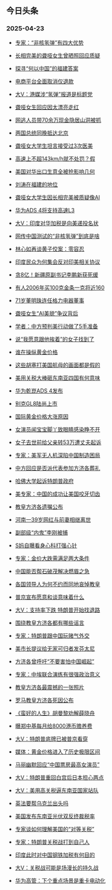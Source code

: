 ## 今日头条 
### 2025-04-23

+ [专家：“非核氢弹”有四大优势](https://www.toutiao.com/trending/7496088050334699020/?category_name=topic_innerflow&event_type=hot_board&log_pb=%257B%2522category_name%2522%253A%2522topic_innerflow%2522%252C%2522cluster_type%2522%253A%252213%2522%252C%2522enter_from%2522%253A%2522click_category%2522%252C%2522entrance_hotspot%2522%253A%2522outside%2522%252C%2522event_type%2522%253A%2522hot_board%2522%252C%2522hot_board_cluster_id%2522%253A%25227496088050334699020%2522%252C%2522hot_board_impr_id%2522%253A%252220250423001318A259F3612A1BAACC79A0%2522%252C%2522jump_page%2522%253A%2522hot_board_page%2522%252C%2522location%2522%253A%2522news_hot_card%2522%252C%2522page_location%2522%253A%2522hot_board_page%2522%252C%2522rank%2522%253A%25221%2522%252C%2522source%2522%253A%2522trending_tab%2522%252C%2522style_id%2522%253A%252240132%2522%252C%2522title%2522%253A%2522%25E4%25B8%2593%25E5%25AE%25B6%25EF%25BC%259A%25E2%2580%259C%25E9%259D%259E%25E6%25A0%25B8%25E6%25B0%25A2%25E5%25BC%25B9%25E2%2580%259D%25E6%259C%2589%25E5%259B%259B%25E5%25A4%25A7%25E4%25BC%2598%25E5%258A%25BF%2522%257D&rank=1&style_id=40132&topic_id=7496088050334699020)

+ [长相完美的聋哑女生曾晒照回应质疑](https://www.toutiao.com/trending/7496004707284516903/?category_name=topic_innerflow&event_type=hot_board&log_pb=%257B%2522category_name%2522%253A%2522topic_innerflow%2522%252C%2522cluster_type%2522%253A%25222%2522%252C%2522enter_from%2522%253A%2522click_category%2522%252C%2522entrance_hotspot%2522%253A%2522outside%2522%252C%2522event_type%2522%253A%2522hot_board%2522%252C%2522hot_board_cluster_id%2522%253A%25227496004707284516903%2522%252C%2522hot_board_impr_id%2522%253A%252220250423001318A259F3612A1BAACC79A0%2522%252C%2522jump_page%2522%253A%2522hot_board_page%2522%252C%2522location%2522%253A%2522news_hot_card%2522%252C%2522page_location%2522%253A%2522hot_board_page%2522%252C%2522rank%2522%253A%25222%2522%252C%2522source%2522%253A%2522trending_tab%2522%252C%2522style_id%2522%253A%252240132%2522%252C%2522title%2522%253A%2522%25E9%2595%25BF%25E7%259B%25B8%25E5%25AE%258C%25E7%25BE%258E%25E7%259A%2584%25E8%2581%258B%25E5%2593%2591%25E5%25A5%25B3%25E7%2594%259F%25E6%259B%25BE%25E6%2599%2592%25E7%2585%25A7%25E5%259B%259E%25E5%25BA%2594%25E8%25B4%25A8%25E7%2596%2591%2522%257D&rank=2&style_id=40132&topic_id=7496004707284516903)

+ [探寻“何以中国”的福建答案](https://www.toutiao.com/article/7496046181224464937)

+ [电商平台全面取消仅退款](https://www.toutiao.com/trending/7496080937382346791/?category_name=topic_innerflow&event_type=hot_board&log_pb=%257B%2522category_name%2522%253A%2522topic_innerflow%2522%252C%2522cluster_type%2522%253A%25222%2522%252C%2522enter_from%2522%253A%2522click_category%2522%252C%2522entrance_hotspot%2522%253A%2522outside%2522%252C%2522event_type%2522%253A%2522hot_board%2522%252C%2522hot_board_cluster_id%2522%253A%25227496080937382346791%2522%252C%2522hot_board_impr_id%2522%253A%252220250423001318A259F3612A1BAACC79A0%2522%252C%2522jump_page%2522%253A%2522hot_board_page%2522%252C%2522location%2522%253A%2522news_hot_card%2522%252C%2522page_location%2522%253A%2522hot_board_page%2522%252C%2522rank%2522%253A%25224%2522%252C%2522source%2522%253A%2522trending_tab%2522%252C%2522style_id%2522%253A%252240132%2522%252C%2522title%2522%253A%2522%25E7%2594%25B5%25E5%2595%2586%25E5%25B9%25B3%25E5%258F%25B0%25E5%2585%25A8%25E9%259D%25A2%25E5%258F%2596%25E6%25B6%2588%25E4%25BB%2585%25E9%2580%2580%25E6%25AC%25BE%2522%257D&rank=4&style_id=40132&topic_id=7496080937382346791)

+ [大V：港媒涉“氢弹”报道是标题党](https://www.toutiao.com/trending/7496012925811822106/?category_name=topic_innerflow&event_type=hot_board&log_pb=%257B%2522category_name%2522%253A%2522topic_innerflow%2522%252C%2522cluster_type%2522%253A%252213%2522%252C%2522enter_from%2522%253A%2522click_category%2522%252C%2522entrance_hotspot%2522%253A%2522outside%2522%252C%2522event_type%2522%253A%2522hot_board%2522%252C%2522hot_board_cluster_id%2522%253A%25227496012925811822106%2522%252C%2522hot_board_impr_id%2522%253A%252220250423001318A259F3612A1BAACC79A0%2522%252C%2522jump_page%2522%253A%2522hot_board_page%2522%252C%2522location%2522%253A%2522news_hot_card%2522%252C%2522page_location%2522%253A%2522hot_board_page%2522%252C%2522rank%2522%253A%25225%2522%252C%2522source%2522%253A%2522trending_tab%2522%252C%2522style_id%2522%253A%252240132%2522%252C%2522title%2522%253A%2522%25E5%25A4%25A7V%25EF%25BC%259A%25E6%25B8%25AF%25E5%25AA%2592%25E6%25B6%2589%25E2%2580%259C%25E6%25B0%25A2%25E5%25BC%25B9%25E2%2580%259D%25E6%258A%25A5%25E9%2581%2593%25E6%2598%25AF%25E6%25A0%2587%25E9%25A2%2598%25E5%2585%259A%2522%257D&rank=5&style_id=40132&topic_id=7496012925811822106)

+ [聋哑女生回应因太漂亮走红](https://www.toutiao.com/trending/7496126299958971954/?category_name=topic_innerflow&event_type=hot_board&log_pb=%257B%2522category_name%2522%253A%2522topic_innerflow%2522%252C%2522cluster_type%2522%253A%25221%2522%252C%2522enter_from%2522%253A%2522click_category%2522%252C%2522entrance_hotspot%2522%253A%2522outside%2522%252C%2522event_type%2522%253A%2522hot_board%2522%252C%2522hot_board_cluster_id%2522%253A%25227496126299958971954%2522%252C%2522hot_board_impr_id%2522%253A%252220250423001318A259F3612A1BAACC79A0%2522%252C%2522jump_page%2522%253A%2522hot_board_page%2522%252C%2522location%2522%253A%2522news_hot_card%2522%252C%2522page_location%2522%253A%2522hot_board_page%2522%252C%2522rank%2522%253A%25226%2522%252C%2522source%2522%253A%2522trending_tab%2522%252C%2522style_id%2522%253A%252240132%2522%252C%2522title%2522%253A%2522%25E8%2581%258B%25E5%2593%2591%25E5%25A5%25B3%25E7%2594%259F%25E5%259B%259E%25E5%25BA%2594%25E5%259B%25A0%25E5%25A4%25AA%25E6%25BC%2582%25E4%25BA%25AE%25E8%25B5%25B0%25E7%25BA%25A2%2522%257D&rank=6&style_id=40132&topic_id=7496126299958971954)

+ [网逃人员带70余万现金隐居山洞被抓](https://www.toutiao.com/trending/7495978706478579751/?category_name=topic_innerflow&event_type=hot_board&log_pb=%257B%2522category_name%2522%253A%2522topic_innerflow%2522%252C%2522cluster_type%2522%253A%25222%2522%252C%2522enter_from%2522%253A%2522click_category%2522%252C%2522entrance_hotspot%2522%253A%2522outside%2522%252C%2522event_type%2522%253A%2522hot_board%2522%252C%2522hot_board_cluster_id%2522%253A%25227495978706478579751%2522%252C%2522hot_board_impr_id%2522%253A%252220250423001318A259F3612A1BAACC79A0%2522%252C%2522jump_page%2522%253A%2522hot_board_page%2522%252C%2522location%2522%253A%2522news_hot_card%2522%252C%2522page_location%2522%253A%2522hot_board_page%2522%252C%2522rank%2522%253A%25227%2522%252C%2522source%2522%253A%2522trending_tab%2522%252C%2522style_id%2522%253A%252240132%2522%252C%2522title%2522%253A%2522%25E7%25BD%2591%25E9%2580%2583%25E4%25BA%25BA%25E5%2591%2598%25E5%25B8%25A670%25E4%25BD%2599%25E4%25B8%2587%25E7%258E%25B0%25E9%2587%2591%25E9%259A%2590%25E5%25B1%2585%25E5%25B1%25B1%25E6%25B4%259E%25E8%25A2%25AB%25E6%258A%2593%2522%257D&rank=7&style_id=40132&topic_id=7495978706478579751)

+ [两国总统同晚抵达北京](https://www.toutiao.com/trending/7496120192716816403/?category_name=topic_innerflow&event_type=hot_board&log_pb=%257B%2522category_name%2522%253A%2522topic_innerflow%2522%252C%2522cluster_type%2522%253A%25226%2522%252C%2522enter_from%2522%253A%2522click_category%2522%252C%2522entrance_hotspot%2522%253A%2522outside%2522%252C%2522event_type%2522%253A%2522hot_board%2522%252C%2522hot_board_cluster_id%2522%253A%25227496120192716816403%2522%252C%2522hot_board_impr_id%2522%253A%252220250423001318A259F3612A1BAACC79A0%2522%252C%2522jump_page%2522%253A%2522hot_board_page%2522%252C%2522location%2522%253A%2522news_hot_card%2522%252C%2522page_location%2522%253A%2522hot_board_page%2522%252C%2522rank%2522%253A%25228%2522%252C%2522source%2522%253A%2522trending_tab%2522%252C%2522style_id%2522%253A%252240132%2522%252C%2522title%2522%253A%2522%25E4%25B8%25A4%25E5%259B%25BD%25E6%2580%25BB%25E7%25BB%259F%25E5%2590%258C%25E6%2599%259A%25E6%258A%25B5%25E8%25BE%25BE%25E5%258C%2597%25E4%25BA%25AC%2522%257D&rank=8&style_id=40132&topic_id=7496120192716816403)

+ [聋哑女大学生坦言接受过3次医美](https://www.toutiao.com/trending/7495959819677925439/?category_name=topic_innerflow&event_type=hot_board&log_pb=%257B%2522category_name%2522%253A%2522topic_innerflow%2522%252C%2522cluster_type%2522%253A%25222%2522%252C%2522enter_from%2522%253A%2522click_category%2522%252C%2522entrance_hotspot%2522%253A%2522outside%2522%252C%2522event_type%2522%253A%2522hot_board%2522%252C%2522hot_board_cluster_id%2522%253A%25227495959819677925439%2522%252C%2522hot_board_impr_id%2522%253A%252220250423001318A259F3612A1BAACC79A0%2522%252C%2522jump_page%2522%253A%2522hot_board_page%2522%252C%2522location%2522%253A%2522news_hot_card%2522%252C%2522page_location%2522%253A%2522hot_board_page%2522%252C%2522rank%2522%253A%25229%2522%252C%2522source%2522%253A%2522trending_tab%2522%252C%2522style_id%2522%253A%252240132%2522%252C%2522title%2522%253A%2522%25E8%2581%258B%25E5%2593%2591%25E5%25A5%25B3%25E5%25A4%25A7%25E5%25AD%25A6%25E7%2594%259F%25E5%259D%25A6%25E8%25A8%2580%25E6%258E%25A5%25E5%258F%2597%25E8%25BF%25873%25E6%25AC%25A1%25E5%258C%25BB%25E7%25BE%258E%2522%257D&rank=9&style_id=40132&topic_id=7495959819677925439)

+ [高速上不超143km/h就不处罚？假](https://www.toutiao.com/article/7496112700825567771)

+ [美国对华出口生意全被抢影响几何](https://www.toutiao.com/trending/7496065566721969705/?category_name=topic_innerflow&event_type=hot_board&log_pb=%257B%2522category_name%2522%253A%2522topic_innerflow%2522%252C%2522cluster_type%2522%253A%252213%2522%252C%2522enter_from%2522%253A%2522click_category%2522%252C%2522entrance_hotspot%2522%253A%2522outside%2522%252C%2522event_type%2522%253A%2522hot_board%2522%252C%2522hot_board_cluster_id%2522%253A%25227496065566721969705%2522%252C%2522hot_board_impr_id%2522%253A%252220250423001318A259F3612A1BAACC79A0%2522%252C%2522jump_page%2522%253A%2522hot_board_page%2522%252C%2522location%2522%253A%2522news_hot_card%2522%252C%2522page_location%2522%253A%2522hot_board_page%2522%252C%2522rank%2522%253A%252211%2522%252C%2522source%2522%253A%2522trending_tab%2522%252C%2522style_id%2522%253A%252240132%2522%252C%2522title%2522%253A%2522%25E7%25BE%258E%25E5%259B%25BD%25E5%25AF%25B9%25E5%258D%258E%25E5%2587%25BA%25E5%258F%25A3%25E7%2594%259F%25E6%2584%258F%25E5%2585%25A8%25E8%25A2%25AB%25E6%258A%25A2%25E5%25BD%25B1%25E5%2593%258D%25E5%2587%25A0%25E4%25BD%2595%2522%257D&rank=11&style_id=40132&topic_id=7496065566721969705)

+ [刘涛在福建的地位](https://www.toutiao.com/trending/7496068884521406003/?category_name=topic_innerflow&event_type=hot_board&log_pb=%257B%2522category_name%2522%253A%2522topic_innerflow%2522%252C%2522cluster_type%2522%253A%25221%2522%252C%2522enter_from%2522%253A%2522click_category%2522%252C%2522entrance_hotspot%2522%253A%2522outside%2522%252C%2522event_type%2522%253A%2522hot_board%2522%252C%2522hot_board_cluster_id%2522%253A%25227496068884521406003%2522%252C%2522hot_board_impr_id%2522%253A%252220250423001318A259F3612A1BAACC79A0%2522%252C%2522jump_page%2522%253A%2522hot_board_page%2522%252C%2522location%2522%253A%2522news_hot_card%2522%252C%2522page_location%2522%253A%2522hot_board_page%2522%252C%2522rank%2522%253A%252212%2522%252C%2522source%2522%253A%2522trending_tab%2522%252C%2522style_id%2522%253A%252240132%2522%252C%2522title%2522%253A%2522%25E5%2588%2598%25E6%25B6%259B%25E5%259C%25A8%25E7%25A6%258F%25E5%25BB%25BA%25E7%259A%2584%25E5%259C%25B0%25E4%25BD%258D%2522%257D&rank=12&style_id=40132&topic_id=7496068884521406003)

+ [聋哑女大学生因长相完美被质疑像AI](https://www.toutiao.com/trending/7495355144108949513/?category_name=topic_innerflow&event_type=hot_board&log_pb=%257B%2522category_name%2522%253A%2522topic_innerflow%2522%252C%2522cluster_type%2522%253A%25226%2522%252C%2522enter_from%2522%253A%2522click_category%2522%252C%2522entrance_hotspot%2522%253A%2522outside%2522%252C%2522event_type%2522%253A%2522hot_board%2522%252C%2522hot_board_cluster_id%2522%253A%25227495355144108949513%2522%252C%2522hot_board_impr_id%2522%253A%252220250423001318A259F3612A1BAACC79A0%2522%252C%2522jump_page%2522%253A%2522hot_board_page%2522%252C%2522location%2522%253A%2522news_hot_card%2522%252C%2522page_location%2522%253A%2522hot_board_page%2522%252C%2522rank%2522%253A%252213%2522%252C%2522source%2522%253A%2522trending_tab%2522%252C%2522style_id%2522%253A%252240132%2522%252C%2522title%2522%253A%2522%25E8%2581%258B%25E5%2593%2591%25E5%25A5%25B3%25E5%25A4%25A7%25E5%25AD%25A6%25E7%2594%259F%25E5%259B%25A0%25E9%2595%25BF%25E7%259B%25B8%25E5%25AE%258C%25E7%25BE%258E%25E8%25A2%25AB%25E8%25B4%25A8%25E7%2596%2591%25E5%2583%258FAI%2522%257D&rank=13&style_id=40132&topic_id=7495355144108949513)

+ [华为ADS 4将支持高速L3](https://www.toutiao.com/trending/7494534330534972982/?category_name=topic_innerflow&event_type=hot_board&log_pb=%257B%2522category_name%2522%253A%2522topic_innerflow%2522%252C%2522cluster_type%2522%253A%25222%2522%252C%2522enter_from%2522%253A%2522click_category%2522%252C%2522entrance_hotspot%2522%253A%2522outside%2522%252C%2522event_type%2522%253A%2522hot_board%2522%252C%2522hot_board_cluster_id%2522%253A%25227494534330534972982%2522%252C%2522hot_board_impr_id%2522%253A%252220250423001318A259F3612A1BAACC79A0%2522%252C%2522jump_page%2522%253A%2522hot_board_page%2522%252C%2522location%2522%253A%2522news_hot_card%2522%252C%2522page_location%2522%253A%2522hot_board_page%2522%252C%2522rank%2522%253A%252214%2522%252C%2522source%2522%253A%2522trending_tab%2522%252C%2522style_id%2522%253A%252240132%2522%252C%2522title%2522%253A%2522%25E5%258D%258E%25E4%25B8%25BAADS%2B4%25E5%25B0%2586%25E6%2594%25AF%25E6%258C%2581%25E9%25AB%2598%25E9%2580%259FL3%2522%257D&rank=14&style_id=40132&topic_id=7494534330534972982)

+ [大V：印度对华加税是向美递投名状](https://www.toutiao.com/trending/7495994258235592231/?category_name=topic_innerflow&event_type=hot_board&log_pb=%257B%2522category_name%2522%253A%2522topic_innerflow%2522%252C%2522cluster_type%2522%253A%252213%2522%252C%2522enter_from%2522%253A%2522click_category%2522%252C%2522entrance_hotspot%2522%253A%2522outside%2522%252C%2522event_type%2522%253A%2522hot_board%2522%252C%2522hot_board_cluster_id%2522%253A%25227495994258235592231%2522%252C%2522hot_board_impr_id%2522%253A%252220250423001318A259F3612A1BAACC79A0%2522%252C%2522jump_page%2522%253A%2522hot_board_page%2522%252C%2522location%2522%253A%2522news_hot_card%2522%252C%2522page_location%2522%253A%2522hot_board_page%2522%252C%2522rank%2522%253A%252215%2522%252C%2522source%2522%253A%2522trending_tab%2522%252C%2522style_id%2522%253A%252240132%2522%252C%2522title%2522%253A%2522%25E5%25A4%25A7V%25EF%25BC%259A%25E5%258D%25B0%25E5%25BA%25A6%25E5%25AF%25B9%25E5%258D%258E%25E5%258A%25A0%25E7%25A8%258E%25E6%2598%25AF%25E5%2590%2591%25E7%25BE%258E%25E9%2580%2592%25E6%258A%2595%25E5%2590%258D%25E7%258A%25B6%2522%257D&rank=15&style_id=40132&topic_id=7495994258235592231)

+ [网传中国测试的“非核氢弹”到底是啥](https://www.toutiao.com/trending/7495976735452810803/?category_name=topic_innerflow&event_type=hot_board&log_pb=%257B%2522category_name%2522%253A%2522topic_innerflow%2522%252C%2522cluster_type%2522%253A%25221%2522%252C%2522enter_from%2522%253A%2522click_category%2522%252C%2522entrance_hotspot%2522%253A%2522outside%2522%252C%2522event_type%2522%253A%2522hot_board%2522%252C%2522hot_board_cluster_id%2522%253A%25227495976735452810803%2522%252C%2522hot_board_impr_id%2522%253A%252220250423001318A259F3612A1BAACC79A0%2522%252C%2522jump_page%2522%253A%2522hot_board_page%2522%252C%2522location%2522%253A%2522news_hot_card%2522%252C%2522page_location%2522%253A%2522hot_board_page%2522%252C%2522rank%2522%253A%252216%2522%252C%2522source%2522%253A%2522trending_tab%2522%252C%2522style_id%2522%253A%252240132%2522%252C%2522title%2522%253A%2522%25E7%25BD%2591%25E4%25BC%25A0%25E4%25B8%25AD%25E5%259B%25BD%25E6%25B5%258B%25E8%25AF%2595%25E7%259A%2584%25E2%2580%259C%25E9%259D%259E%25E6%25A0%25B8%25E6%25B0%25A2%25E5%25BC%25B9%25E2%2580%259D%25E5%2588%25B0%25E5%25BA%2595%25E6%2598%25AF%25E5%2595%25A5%2522%257D&rank=16&style_id=40132&topic_id=7495976735452810803)

+ [林心如再谈黄子佼案：零容忍](https://www.toutiao.com/trending/7495694357060829223/?category_name=topic_innerflow&event_type=hot_board&log_pb=%257B%2522category_name%2522%253A%2522topic_innerflow%2522%252C%2522cluster_type%2522%253A%25226%2522%252C%2522enter_from%2522%253A%2522click_category%2522%252C%2522entrance_hotspot%2522%253A%2522outside%2522%252C%2522event_type%2522%253A%2522hot_board%2522%252C%2522hot_board_cluster_id%2522%253A%25227495694357060829223%2522%252C%2522hot_board_impr_id%2522%253A%252220250423001318A259F3612A1BAACC79A0%2522%252C%2522jump_page%2522%253A%2522hot_board_page%2522%252C%2522location%2522%253A%2522news_hot_card%2522%252C%2522page_location%2522%253A%2522hot_board_page%2522%252C%2522rank%2522%253A%252217%2522%252C%2522source%2522%253A%2522trending_tab%2522%252C%2522style_id%2522%253A%252240132%2522%252C%2522title%2522%253A%2522%25E6%259E%2597%25E5%25BF%2583%25E5%25A6%2582%25E5%2586%258D%25E8%25B0%2588%25E9%25BB%2584%25E5%25AD%2590%25E4%25BD%25BC%25E6%25A1%2588%25EF%25BC%259A%25E9%259B%25B6%25E5%25AE%25B9%25E5%25BF%258D%2522%257D&rank=17&style_id=40132&topic_id=7495694357060829223)

+ [印度民众为何集会反对印美相关协议](https://www.toutiao.com/trending/7496060273036365321/?category_name=topic_innerflow&event_type=hot_board&log_pb=%257B%2522category_name%2522%253A%2522topic_innerflow%2522%252C%2522cluster_type%2522%253A%252213%2522%252C%2522enter_from%2522%253A%2522click_category%2522%252C%2522entrance_hotspot%2522%253A%2522outside%2522%252C%2522event_type%2522%253A%2522hot_board%2522%252C%2522hot_board_cluster_id%2522%253A%25227496060273036365321%2522%252C%2522hot_board_impr_id%2522%253A%252220250423001318A259F3612A1BAACC79A0%2522%252C%2522jump_page%2522%253A%2522hot_board_page%2522%252C%2522location%2522%253A%2522news_hot_card%2522%252C%2522page_location%2522%253A%2522hot_board_page%2522%252C%2522rank%2522%253A%252218%2522%252C%2522source%2522%253A%2522trending_tab%2522%252C%2522style_id%2522%253A%252240132%2522%252C%2522title%2522%253A%2522%25E5%258D%25B0%25E5%25BA%25A6%25E6%25B0%2591%25E4%25BC%2597%25E4%25B8%25BA%25E4%25BD%2595%25E9%259B%2586%25E4%25BC%259A%25E5%258F%258D%25E5%25AF%25B9%25E5%258D%25B0%25E7%25BE%258E%25E7%259B%25B8%25E5%2585%25B3%25E5%258D%258F%25E8%25AE%25AE%2522%257D&rank=18&style_id=40132&topic_id=7496060273036365321)

+ [贪8亿！新疆原副书记李鹏新获死缓](https://www.toutiao.com/trending/7496059575062773779/?category_name=topic_innerflow&event_type=hot_board&log_pb=%257B%2522category_name%2522%253A%2522topic_innerflow%2522%252C%2522cluster_type%2522%253A%25222%2522%252C%2522enter_from%2522%253A%2522click_category%2522%252C%2522entrance_hotspot%2522%253A%2522outside%2522%252C%2522event_type%2522%253A%2522hot_board%2522%252C%2522hot_board_cluster_id%2522%253A%25227496059575062773779%2522%252C%2522hot_board_impr_id%2522%253A%252220250423001318A259F3612A1BAACC79A0%2522%252C%2522jump_page%2522%253A%2522hot_board_page%2522%252C%2522location%2522%253A%2522news_hot_card%2522%252C%2522page_location%2522%253A%2522hot_board_page%2522%252C%2522rank%2522%253A%252219%2522%252C%2522source%2522%253A%2522trending_tab%2522%252C%2522style_id%2522%253A%252240132%2522%252C%2522title%2522%253A%2522%25E8%25B4%25AA8%25E4%25BA%25BF%25EF%25BC%2581%25E6%2596%25B0%25E7%2596%2586%25E5%258E%259F%25E5%2589%25AF%25E4%25B9%25A6%25E8%25AE%25B0%25E6%259D%258E%25E9%25B9%258F%25E6%2596%25B0%25E8%258E%25B7%25E6%25AD%25BB%25E7%25BC%2593%2522%257D&rank=19&style_id=40132&topic_id=7496059575062773779)

+ [有人2006年买100克金条一克将近160](https://www.toutiao.com/trending/7495673746670682150/?category_name=topic_innerflow&event_type=hot_board&log_pb=%257B%2522category_name%2522%253A%2522topic_innerflow%2522%252C%2522cluster_type%2522%253A%25226%2522%252C%2522enter_from%2522%253A%2522click_category%2522%252C%2522entrance_hotspot%2522%253A%2522outside%2522%252C%2522event_type%2522%253A%2522hot_board%2522%252C%2522hot_board_cluster_id%2522%253A%25227495673746670682150%2522%252C%2522hot_board_impr_id%2522%253A%252220250423001318A259F3612A1BAACC79A0%2522%252C%2522jump_page%2522%253A%2522hot_board_page%2522%252C%2522location%2522%253A%2522news_hot_card%2522%252C%2522page_location%2522%253A%2522hot_board_page%2522%252C%2522rank%2522%253A%252220%2522%252C%2522source%2522%253A%2522trending_tab%2522%252C%2522style_id%2522%253A%252240132%2522%252C%2522title%2522%253A%2522%25E6%259C%2589%25E4%25BA%25BA2006%25E5%25B9%25B4%25E4%25B9%25B0100%25E5%2585%258B%25E9%2587%2591%25E6%259D%25A1%25E4%25B8%2580%25E5%2585%258B%25E5%25B0%2586%25E8%25BF%2591160%2522%257D&rank=20&style_id=40132&topic_id=7495673746670682150)

+ [71岁董明珠连任格力电器董事](https://www.toutiao.com/trending/7496057512081542665/?category_name=topic_innerflow&event_type=hot_board&log_pb=%257B%2522category_name%2522%253A%2522topic_innerflow%2522%252C%2522cluster_type%2522%253A%25221%2522%252C%2522enter_from%2522%253A%2522click_category%2522%252C%2522entrance_hotspot%2522%253A%2522outside%2522%252C%2522event_type%2522%253A%2522hot_board%2522%252C%2522hot_board_cluster_id%2522%253A%25227496057512081542665%2522%252C%2522hot_board_impr_id%2522%253A%252220250423001318A259F3612A1BAACC79A0%2522%252C%2522jump_page%2522%253A%2522hot_board_page%2522%252C%2522location%2522%253A%2522news_hot_card%2522%252C%2522page_location%2522%253A%2522hot_board_page%2522%252C%2522rank%2522%253A%252221%2522%252C%2522source%2522%253A%2522trending_tab%2522%252C%2522style_id%2522%253A%252240132%2522%252C%2522title%2522%253A%252271%25E5%25B2%2581%25E8%2591%25A3%25E6%2598%258E%25E7%258F%25A0%25E8%25BF%259E%25E4%25BB%25BB%25E6%25A0%25BC%25E5%258A%259B%25E7%2594%25B5%25E5%2599%25A8%25E8%2591%25A3%25E4%25BA%258B%2522%257D&rank=21&style_id=40132&topic_id=7496057512081542665)

+ [聋哑女生“AI美貌”争议背后](https://www.toutiao.com/trending/7496108064978767399/?category_name=topic_innerflow&event_type=hot_board&log_pb=%257B%2522category_name%2522%253A%2522topic_innerflow%2522%252C%2522cluster_type%2522%253A%252213%2522%252C%2522enter_from%2522%253A%2522click_category%2522%252C%2522entrance_hotspot%2522%253A%2522outside%2522%252C%2522event_type%2522%253A%2522hot_board%2522%252C%2522hot_board_cluster_id%2522%253A%25227496108064978767399%2522%252C%2522hot_board_impr_id%2522%253A%252220250423001318A259F3612A1BAACC79A0%2522%252C%2522jump_page%2522%253A%2522hot_board_page%2522%252C%2522location%2522%253A%2522news_hot_card%2522%252C%2522page_location%2522%253A%2522hot_board_page%2522%252C%2522rank%2522%253A%252222%2522%252C%2522source%2522%253A%2522trending_tab%2522%252C%2522style_id%2522%253A%252240132%2522%252C%2522title%2522%253A%2522%25E8%2581%258B%25E5%2593%2591%25E5%25A5%25B3%25E7%2594%259F%25E2%2580%259CAI%25E7%25BE%258E%25E8%25B2%258C%25E2%2580%259D%25E4%25BA%2589%25E8%25AE%25AE%25E8%2583%258C%25E5%2590%258E%2522%257D&rank=22&style_id=40132&topic_id=7496108064978767399)

+ [学者：中方预判美行动做了5手准备](https://www.toutiao.com/trending/7496099188015369791/?category_name=topic_innerflow&event_type=hot_board&log_pb=%257B%2522category_name%2522%253A%2522topic_innerflow%2522%252C%2522cluster_type%2522%253A%252213%2522%252C%2522enter_from%2522%253A%2522click_category%2522%252C%2522entrance_hotspot%2522%253A%2522outside%2522%252C%2522event_type%2522%253A%2522hot_board%2522%252C%2522hot_board_cluster_id%2522%253A%25227496099188015369791%2522%252C%2522hot_board_impr_id%2522%253A%252220250423001318A259F3612A1BAACC79A0%2522%252C%2522jump_page%2522%253A%2522hot_board_page%2522%252C%2522location%2522%253A%2522news_hot_card%2522%252C%2522page_location%2522%253A%2522hot_board_page%2522%252C%2522rank%2522%253A%252223%2522%252C%2522source%2522%253A%2522trending_tab%2522%252C%2522style_id%2522%253A%252240132%2522%252C%2522title%2522%253A%2522%25E5%25AD%25A6%25E8%2580%2585%25EF%25BC%259A%25E4%25B8%25AD%25E6%2596%25B9%25E9%25A2%2584%25E5%2588%25A4%25E7%25BE%258E%25E8%25A1%258C%25E5%258A%25A8%25E5%2581%259A%25E4%25BA%25865%25E6%2589%258B%25E5%2587%2586%25E5%25A4%2587%2522%257D&rank=23&style_id=40132&topic_id=7496099188015369791)

+ [说“我愿意跟他挨着”的女子找到了](https://www.toutiao.com/trending/7495763931848409127/?category_name=topic_innerflow&event_type=hot_board&log_pb=%257B%2522category_name%2522%253A%2522topic_innerflow%2522%252C%2522cluster_type%2522%253A%25226%2522%252C%2522enter_from%2522%253A%2522click_category%2522%252C%2522entrance_hotspot%2522%253A%2522outside%2522%252C%2522event_type%2522%253A%2522hot_board%2522%252C%2522hot_board_cluster_id%2522%253A%25227495763931848409127%2522%252C%2522hot_board_impr_id%2522%253A%252220250423001318A259F3612A1BAACC79A0%2522%252C%2522jump_page%2522%253A%2522hot_board_page%2522%252C%2522location%2522%253A%2522news_hot_card%2522%252C%2522page_location%2522%253A%2522hot_board_page%2522%252C%2522rank%2522%253A%252224%2522%252C%2522source%2522%253A%2522trending_tab%2522%252C%2522style_id%2522%253A%252240132%2522%252C%2522title%2522%253A%2522%25E8%25AF%25B4%25E2%2580%259C%25E6%2588%2591%25E6%2584%25BF%25E6%2584%258F%25E8%25B7%259F%25E4%25BB%2596%25E6%258C%25A8%25E7%259D%2580%25E2%2580%259D%25E7%259A%2584%25E5%25A5%25B3%25E5%25AD%2590%25E6%2589%25BE%25E5%2588%25B0%25E4%25BA%2586%2522%257D&rank=24&style_id=40132&topic_id=7495763931848409127)

+ [谁在操纵黄金价格](https://www.toutiao.com/trending/7496002314134621715/?category_name=topic_innerflow&event_type=hot_board&log_pb=%257B%2522category_name%2522%253A%2522topic_innerflow%2522%252C%2522cluster_type%2522%253A%252213%2522%252C%2522enter_from%2522%253A%2522click_category%2522%252C%2522entrance_hotspot%2522%253A%2522outside%2522%252C%2522event_type%2522%253A%2522hot_board%2522%252C%2522hot_board_cluster_id%2522%253A%25227496002314134621715%2522%252C%2522hot_board_impr_id%2522%253A%252220250423001318A259F3612A1BAACC79A0%2522%252C%2522jump_page%2522%253A%2522hot_board_page%2522%252C%2522location%2522%253A%2522news_hot_card%2522%252C%2522page_location%2522%253A%2522hot_board_page%2522%252C%2522rank%2522%253A%252225%2522%252C%2522source%2522%253A%2522trending_tab%2522%252C%2522style_id%2522%253A%252240132%2522%252C%2522title%2522%253A%2522%25E8%25B0%2581%25E5%259C%25A8%25E6%2593%258D%25E7%25BA%25B5%25E9%25BB%2584%25E9%2587%2591%25E4%25BB%25B7%25E6%25A0%25BC%2522%257D&rank=25&style_id=40132&topic_id=7496002314134621715)

+ [这些胡塞打美国航母的画面都是假的](https://www.toutiao.com/trending/7495010277272993801/?category_name=topic_innerflow&event_type=hot_board&log_pb=%257B%2522category_name%2522%253A%2522topic_innerflow%2522%252C%2522cluster_type%2522%253A%25221%2522%252C%2522enter_from%2522%253A%2522click_category%2522%252C%2522entrance_hotspot%2522%253A%2522outside%2522%252C%2522event_type%2522%253A%2522hot_board%2522%252C%2522hot_board_cluster_id%2522%253A%25227495010277272993801%2522%252C%2522hot_board_impr_id%2522%253A%252220250423001318A259F3612A1BAACC79A0%2522%252C%2522jump_page%2522%253A%2522hot_board_page%2522%252C%2522location%2522%253A%2522news_hot_card%2522%252C%2522page_location%2522%253A%2522hot_board_page%2522%252C%2522rank%2522%253A%252226%2522%252C%2522source%2522%253A%2522trending_tab%2522%252C%2522style_id%2522%253A%252240132%2522%252C%2522title%2522%253A%2522%25E8%25BF%2599%25E4%25BA%259B%25E8%2583%25A1%25E5%25A1%259E%25E6%2589%2593%25E7%25BE%258E%25E5%259B%25BD%25E8%2588%25AA%25E6%25AF%258D%25E7%259A%2584%25E7%2594%25BB%25E9%259D%25A2%25E9%2583%25BD%25E6%2598%25AF%25E5%2581%2587%25E7%259A%2584%2522%257D&rank=26&style_id=40132&topic_id=7495010277272993801)

+ [美用关税大棒砸东南亚四国有何意味](https://www.toutiao.com/trending/7496049063201082943/?category_name=topic_innerflow&event_type=hot_board&log_pb=%257B%2522category_name%2522%253A%2522topic_innerflow%2522%252C%2522cluster_type%2522%253A%252213%2522%252C%2522enter_from%2522%253A%2522click_category%2522%252C%2522entrance_hotspot%2522%253A%2522outside%2522%252C%2522event_type%2522%253A%2522hot_board%2522%252C%2522hot_board_cluster_id%2522%253A%25227496049063201082943%2522%252C%2522hot_board_impr_id%2522%253A%252220250423001318A259F3612A1BAACC79A0%2522%252C%2522jump_page%2522%253A%2522hot_board_page%2522%252C%2522location%2522%253A%2522news_hot_card%2522%252C%2522page_location%2522%253A%2522hot_board_page%2522%252C%2522rank%2522%253A%252227%2522%252C%2522source%2522%253A%2522trending_tab%2522%252C%2522style_id%2522%253A%252240132%2522%252C%2522title%2522%253A%2522%25E7%25BE%258E%25E7%2594%25A8%25E5%2585%25B3%25E7%25A8%258E%25E5%25A4%25A7%25E6%25A3%2592%25E7%25A0%25B8%25E4%25B8%259C%25E5%258D%2597%25E4%25BA%259A%25E5%259B%259B%25E5%259B%25BD%25E6%259C%2589%25E4%25BD%2595%25E6%2584%258F%25E5%2591%25B3%2522%257D&rank=27&style_id=40132&topic_id=7496049063201082943)

+ [华为乾崑ADS 4发布](https://www.toutiao.com/trending/7495090005514240050/?category_name=topic_innerflow&event_type=hot_board&log_pb=%257B%2522category_name%2522%253A%2522topic_innerflow%2522%252C%2522cluster_type%2522%253A%25220%2522%252C%2522enter_from%2522%253A%2522click_category%2522%252C%2522entrance_hotspot%2522%253A%2522outside%2522%252C%2522event_type%2522%253A%2522hot_board%2522%252C%2522hot_board_cluster_id%2522%253A%25227495090005514240050%2522%252C%2522hot_board_impr_id%2522%253A%252220250423001318A259F3612A1BAACC79A0%2522%252C%2522jump_page%2522%253A%2522hot_board_page%2522%252C%2522location%2522%253A%2522news_hot_card%2522%252C%2522page_location%2522%253A%2522hot_board_page%2522%252C%2522rank%2522%253A%252228%2522%252C%2522source%2522%253A%2522trending_tab%2522%252C%2522style_id%2522%253A%252240132%2522%252C%2522title%2522%253A%2522%25E5%258D%258E%25E4%25B8%25BA%25E4%25B9%25BE%25E5%25B4%2591ADS%2B4%25E5%258F%2591%25E5%25B8%2583%2522%257D&rank=28&style_id=40132&topic_id=7495090005514240050)

+ [别克GL8陆尚上市](https://www.toutiao.com/trending/7494534587604028947/?category_name=topic_innerflow&event_type=hot_board&log_pb=%257B%2522category_name%2522%253A%2522topic_innerflow%2522%252C%2522cluster_type%2522%253A%25222%2522%252C%2522enter_from%2522%253A%2522click_category%2522%252C%2522entrance_hotspot%2522%253A%2522outside%2522%252C%2522event_type%2522%253A%2522hot_board%2522%252C%2522hot_board_cluster_id%2522%253A%25227494534587604028947%2522%252C%2522hot_board_impr_id%2522%253A%252220250423001318A259F3612A1BAACC79A0%2522%252C%2522jump_page%2522%253A%2522hot_board_page%2522%252C%2522location%2522%253A%2522news_hot_card%2522%252C%2522page_location%2522%253A%2522hot_board_page%2522%252C%2522rank%2522%253A%252229%2522%252C%2522source%2522%253A%2522trending_tab%2522%252C%2522style_id%2522%253A%252240132%2522%252C%2522title%2522%253A%2522%25E5%2588%25AB%25E5%2585%258BGL8%25E9%2599%2586%25E5%25B0%259A%25E4%25B8%258A%25E5%25B8%2582%2522%257D&rank=29&style_id=40132&topic_id=7494534587604028947)

+ [国际黄金价格大涨原因](https://www.toutiao.com/trending/7495909478659788326/?category_name=topic_innerflow&event_type=hot_board&log_pb=%257B%2522category_name%2522%253A%2522topic_innerflow%2522%252C%2522cluster_type%2522%253A%252213%2522%252C%2522enter_from%2522%253A%2522click_category%2522%252C%2522entrance_hotspot%2522%253A%2522outside%2522%252C%2522event_type%2522%253A%2522hot_board%2522%252C%2522hot_board_cluster_id%2522%253A%25227495909478659788326%2522%252C%2522hot_board_impr_id%2522%253A%252220250423001318A259F3612A1BAACC79A0%2522%252C%2522jump_page%2522%253A%2522hot_board_page%2522%252C%2522location%2522%253A%2522news_hot_card%2522%252C%2522page_location%2522%253A%2522hot_board_page%2522%252C%2522rank%2522%253A%252230%2522%252C%2522source%2522%253A%2522trending_tab%2522%252C%2522style_id%2522%253A%252240132%2522%252C%2522title%2522%253A%2522%25E5%259B%25BD%25E9%2599%2585%25E9%25BB%2584%25E9%2587%2591%25E4%25BB%25B7%25E6%25A0%25BC%25E5%25A4%25A7%25E6%25B6%25A8%25E5%258E%259F%25E5%259B%25A0%2522%257D&rank=30&style_id=40132&topic_id=7495909478659788326)

+ [女演员闻宝宝脚丫致眼睛感染睁不开](https://www.toutiao.com/trending/7495361165598425097/?category_name=topic_innerflow&event_type=hot_board&log_pb=%257B%2522category_name%2522%253A%2522topic_innerflow%2522%252C%2522cluster_type%2522%253A%25221%2522%252C%2522enter_from%2522%253A%2522click_category%2522%252C%2522entrance_hotspot%2522%253A%2522outside%2522%252C%2522event_type%2522%253A%2522hot_board%2522%252C%2522hot_board_cluster_id%2522%253A%25227495361165598425097%2522%252C%2522hot_board_impr_id%2522%253A%252220250423001318A259F3612A1BAACC79A0%2522%252C%2522jump_page%2522%253A%2522hot_board_page%2522%252C%2522location%2522%253A%2522news_hot_card%2522%252C%2522page_location%2522%253A%2522hot_board_page%2522%252C%2522rank%2522%253A%252231%2522%252C%2522source%2522%253A%2522trending_tab%2522%252C%2522style_id%2522%253A%252240132%2522%252C%2522title%2522%253A%2522%25E5%25A5%25B3%25E6%25BC%2594%25E5%2591%2598%25E9%2597%25BB%25E5%25AE%259D%25E5%25AE%259D%25E8%2584%259A%25E4%25B8%25AB%25E8%2587%25B4%25E7%259C%25BC%25E7%259D%259B%25E6%2584%259F%25E6%259F%2593%25E7%259D%2581%25E4%25B8%258D%25E5%25BC%2580%2522%257D&rank=31&style_id=40132&topic_id=7495361165598425097)

+ [女子去世前给父亲转53万遭丈夫起诉](https://www.toutiao.com/trending/7496000792361615401/?category_name=topic_innerflow&event_type=hot_board&log_pb=%257B%2522category_name%2522%253A%2522topic_innerflow%2522%252C%2522cluster_type%2522%253A%25226%2522%252C%2522enter_from%2522%253A%2522click_category%2522%252C%2522entrance_hotspot%2522%253A%2522outside%2522%252C%2522event_type%2522%253A%2522hot_board%2522%252C%2522hot_board_cluster_id%2522%253A%25227496000792361615401%2522%252C%2522hot_board_impr_id%2522%253A%252220250423001318A259F3612A1BAACC79A0%2522%252C%2522jump_page%2522%253A%2522hot_board_page%2522%252C%2522location%2522%253A%2522news_hot_card%2522%252C%2522page_location%2522%253A%2522hot_board_page%2522%252C%2522rank%2522%253A%252232%2522%252C%2522source%2522%253A%2522trending_tab%2522%252C%2522style_id%2522%253A%252240132%2522%252C%2522title%2522%253A%2522%25E5%25A5%25B3%25E5%25AD%2590%25E5%258E%25BB%25E4%25B8%2596%25E5%2589%258D%25E7%25BB%2599%25E7%2588%25B6%25E4%25BA%25B2%25E8%25BD%25AC53%25E4%25B8%2587%25E9%2581%25AD%25E4%25B8%2588%25E5%25A4%25AB%25E8%25B5%25B7%25E8%25AF%2589%2522%257D&rank=32&style_id=40132&topic_id=7496000792361615401)

+ [专家：美军无人机深陷中国制造困局](https://www.toutiao.com/trending/7496122511923351094/?category_name=topic_innerflow&event_type=hot_board&log_pb=%257B%2522category_name%2522%253A%2522topic_innerflow%2522%252C%2522cluster_type%2522%253A%252213%2522%252C%2522enter_from%2522%253A%2522click_category%2522%252C%2522entrance_hotspot%2522%253A%2522outside%2522%252C%2522event_type%2522%253A%2522hot_board%2522%252C%2522hot_board_cluster_id%2522%253A%25227496122511923351094%2522%252C%2522hot_board_impr_id%2522%253A%252220250423001318A259F3612A1BAACC79A0%2522%252C%2522jump_page%2522%253A%2522hot_board_page%2522%252C%2522location%2522%253A%2522news_hot_card%2522%252C%2522page_location%2522%253A%2522hot_board_page%2522%252C%2522rank%2522%253A%252233%2522%252C%2522source%2522%253A%2522trending_tab%2522%252C%2522style_id%2522%253A%252240132%2522%252C%2522title%2522%253A%2522%25E4%25B8%2593%25E5%25AE%25B6%25EF%25BC%259A%25E7%25BE%258E%25E5%2586%259B%25E6%2597%25A0%25E4%25BA%25BA%25E6%259C%25BA%25E6%25B7%25B1%25E9%2599%25B7%25E4%25B8%25AD%25E5%259B%25BD%25E5%2588%25B6%25E9%2580%25A0%25E5%259B%25B0%25E5%25B1%2580%2522%257D&rank=33&style_id=40132&topic_id=7496122511923351094)

+ [中方回应是否派代表参加方济各葬礼](https://www.toutiao.com/trending/7496039777532415538/?category_name=topic_innerflow&event_type=hot_board&log_pb=%257B%2522category_name%2522%253A%2522topic_innerflow%2522%252C%2522cluster_type%2522%253A%25222%2522%252C%2522enter_from%2522%253A%2522click_category%2522%252C%2522entrance_hotspot%2522%253A%2522outside%2522%252C%2522event_type%2522%253A%2522hot_board%2522%252C%2522hot_board_cluster_id%2522%253A%25227496039777532415538%2522%252C%2522hot_board_impr_id%2522%253A%252220250423001318A259F3612A1BAACC79A0%2522%252C%2522jump_page%2522%253A%2522hot_board_page%2522%252C%2522location%2522%253A%2522news_hot_card%2522%252C%2522page_location%2522%253A%2522hot_board_page%2522%252C%2522rank%2522%253A%252234%2522%252C%2522source%2522%253A%2522trending_tab%2522%252C%2522style_id%2522%253A%252240132%2522%252C%2522title%2522%253A%2522%25E4%25B8%25AD%25E6%2596%25B9%25E5%259B%259E%25E5%25BA%2594%25E6%2598%25AF%25E5%2590%25A6%25E6%25B4%25BE%25E4%25BB%25A3%25E8%25A1%25A8%25E5%258F%2582%25E5%258A%25A0%25E6%2596%25B9%25E6%25B5%258E%25E5%2590%2584%25E8%2591%25AC%25E7%25A4%25BC%2522%257D&rank=34&style_id=40132&topic_id=7496039777532415538)

+ [哈佛大学起诉特朗普政府](https://www.toutiao.com/trending/7495934517878771238/?category_name=topic_innerflow&event_type=hot_board&log_pb=%257B%2522category_name%2522%253A%2522topic_innerflow%2522%252C%2522cluster_type%2522%253A%25221%2522%252C%2522enter_from%2522%253A%2522click_category%2522%252C%2522entrance_hotspot%2522%253A%2522outside%2522%252C%2522event_type%2522%253A%2522hot_board%2522%252C%2522hot_board_cluster_id%2522%253A%25227495934517878771238%2522%252C%2522hot_board_impr_id%2522%253A%252220250423001318A259F3612A1BAACC79A0%2522%252C%2522jump_page%2522%253A%2522hot_board_page%2522%252C%2522location%2522%253A%2522news_hot_card%2522%252C%2522page_location%2522%253A%2522hot_board_page%2522%252C%2522rank%2522%253A%252235%2522%252C%2522source%2522%253A%2522trending_tab%2522%252C%2522style_id%2522%253A%252240132%2522%252C%2522title%2522%253A%2522%25E5%2593%2588%25E4%25BD%259B%25E5%25A4%25A7%25E5%25AD%25A6%25E8%25B5%25B7%25E8%25AF%2589%25E7%2589%25B9%25E6%259C%2597%25E6%2599%25AE%25E6%2594%25BF%25E5%25BA%259C%2522%257D&rank=35&style_id=40132&topic_id=7495934517878771238)

+ [美专家：中国的成功让美国咬牙切齿](https://www.toutiao.com/trending/7495754905039175690/?category_name=topic_innerflow&event_type=hot_board&log_pb=%257B%2522category_name%2522%253A%2522topic_innerflow%2522%252C%2522cluster_type%2522%253A%25226%2522%252C%2522enter_from%2522%253A%2522click_category%2522%252C%2522entrance_hotspot%2522%253A%2522outside%2522%252C%2522event_type%2522%253A%2522hot_board%2522%252C%2522hot_board_cluster_id%2522%253A%25227495754905039175690%2522%252C%2522hot_board_impr_id%2522%253A%252220250423001318A259F3612A1BAACC79A0%2522%252C%2522jump_page%2522%253A%2522hot_board_page%2522%252C%2522location%2522%253A%2522news_hot_card%2522%252C%2522page_location%2522%253A%2522hot_board_page%2522%252C%2522rank%2522%253A%252236%2522%252C%2522source%2522%253A%2522trending_tab%2522%252C%2522style_id%2522%253A%252240132%2522%252C%2522title%2522%253A%2522%25E7%25BE%258E%25E4%25B8%2593%25E5%25AE%25B6%25EF%25BC%259A%25E4%25B8%25AD%25E5%259B%25BD%25E7%259A%2584%25E6%2588%2590%25E5%258A%259F%25E8%25AE%25A9%25E7%25BE%258E%25E5%259B%25BD%25E5%2592%25AC%25E7%2589%2599%25E5%2588%2587%25E9%25BD%25BF%2522%257D&rank=36&style_id=40132&topic_id=7495754905039175690)

+ [教皇方济各遗嘱公布](https://www.toutiao.com/trending/7496012212650429962/?category_name=topic_innerflow&event_type=hot_board&log_pb=%257B%2522category_name%2522%253A%2522topic_innerflow%2522%252C%2522cluster_type%2522%253A%25222%2522%252C%2522enter_from%2522%253A%2522click_category%2522%252C%2522entrance_hotspot%2522%253A%2522outside%2522%252C%2522event_type%2522%253A%2522hot_board%2522%252C%2522hot_board_cluster_id%2522%253A%25227496012212650429962%2522%252C%2522hot_board_impr_id%2522%253A%252220250423001318A259F3612A1BAACC79A0%2522%252C%2522jump_page%2522%253A%2522hot_board_page%2522%252C%2522location%2522%253A%2522news_hot_card%2522%252C%2522page_location%2522%253A%2522hot_board_page%2522%252C%2522rank%2522%253A%252237%2522%252C%2522source%2522%253A%2522trending_tab%2522%252C%2522style_id%2522%253A%252240132%2522%252C%2522title%2522%253A%2522%25E6%2595%2599%25E7%259A%2587%25E6%2596%25B9%25E6%25B5%258E%25E5%2590%2584%25E9%2581%2597%25E5%2598%25B1%25E5%2585%25AC%25E5%25B8%2583%2522%257D&rank=37&style_id=40132&topic_id=7496012212650429962)

+ [河南一39岁网红与前妻相继离世](https://www.toutiao.com/trending/7495790166314254399/?category_name=topic_innerflow&event_type=hot_board&log_pb=%257B%2522category_name%2522%253A%2522topic_innerflow%2522%252C%2522cluster_type%2522%253A%25220%2522%252C%2522enter_from%2522%253A%2522click_category%2522%252C%2522entrance_hotspot%2522%253A%2522outside%2522%252C%2522event_type%2522%253A%2522hot_board%2522%252C%2522hot_board_cluster_id%2522%253A%25227495790166314254399%2522%252C%2522hot_board_impr_id%2522%253A%252220250423001318A259F3612A1BAACC79A0%2522%252C%2522jump_page%2522%253A%2522hot_board_page%2522%252C%2522location%2522%253A%2522news_hot_card%2522%252C%2522page_location%2522%253A%2522hot_board_page%2522%252C%2522rank%2522%253A%252238%2522%252C%2522source%2522%253A%2522trending_tab%2522%252C%2522style_id%2522%253A%252240132%2522%252C%2522title%2522%253A%2522%25E6%25B2%25B3%25E5%258D%2597%25E4%25B8%258039%25E5%25B2%2581%25E7%25BD%2591%25E7%25BA%25A2%25E4%25B8%258E%25E5%2589%258D%25E5%25A6%25BB%25E7%259B%25B8%25E7%25BB%25A7%25E7%25A6%25BB%25E4%25B8%2596%2522%257D&rank=38&style_id=40132&topic_id=7495790166314254399)

+ [副部级“内鬼”李刚被捕](https://www.toutiao.com/trending/7495951219446857747/?category_name=topic_innerflow&event_type=hot_board&log_pb=%257B%2522category_name%2522%253A%2522topic_innerflow%2522%252C%2522cluster_type%2522%253A%25220%2522%252C%2522enter_from%2522%253A%2522click_category%2522%252C%2522entrance_hotspot%2522%253A%2522outside%2522%252C%2522event_type%2522%253A%2522hot_board%2522%252C%2522hot_board_cluster_id%2522%253A%25227495951219446857747%2522%252C%2522hot_board_impr_id%2522%253A%252220250423001318A259F3612A1BAACC79A0%2522%252C%2522jump_page%2522%253A%2522hot_board_page%2522%252C%2522location%2522%253A%2522news_hot_card%2522%252C%2522page_location%2522%253A%2522hot_board_page%2522%252C%2522rank%2522%253A%252239%2522%252C%2522source%2522%253A%2522trending_tab%2522%252C%2522style_id%2522%253A%252240132%2522%252C%2522title%2522%253A%2522%25E5%2589%25AF%25E9%2583%25A8%25E7%25BA%25A7%25E2%2580%259C%25E5%2586%2585%25E9%25AC%25BC%25E2%2580%259D%25E6%259D%258E%25E5%2588%259A%25E8%25A2%25AB%25E6%258D%2595%2522%257D&rank=39&style_id=40132&topic_id=7495951219446857747)

+ [S妈自曝看身心科打强心针](https://www.toutiao.com/trending/7496016642258996762/?category_name=topic_innerflow&event_type=hot_board&log_pb=%257B%2522category_name%2522%253A%2522topic_innerflow%2522%252C%2522cluster_type%2522%253A%25221%2522%252C%2522enter_from%2522%253A%2522click_category%2522%252C%2522entrance_hotspot%2522%253A%2522outside%2522%252C%2522event_type%2522%253A%2522hot_board%2522%252C%2522hot_board_cluster_id%2522%253A%25227496016642258996762%2522%252C%2522hot_board_impr_id%2522%253A%252220250423001318A259F3612A1BAACC79A0%2522%252C%2522jump_page%2522%253A%2522hot_board_page%2522%252C%2522location%2522%253A%2522news_hot_card%2522%252C%2522page_location%2522%253A%2522hot_board_page%2522%252C%2522rank%2522%253A%252240%2522%252C%2522source%2522%253A%2522trending_tab%2522%252C%2522style_id%2522%253A%252240132%2522%252C%2522title%2522%253A%2522S%25E5%25A6%2588%25E8%2587%25AA%25E6%259B%259D%25E7%259C%258B%25E8%25BA%25AB%25E5%25BF%2583%25E7%25A7%2591%25E6%2589%2593%25E5%25BC%25BA%25E5%25BF%2583%25E9%2592%2588%2522%257D&rank=40&style_id=40132&topic_id=7496016642258996762)

+ [专家：金价大跌需满足两大条件](https://www.toutiao.com/trending/7495980638151904822/?category_name=topic_innerflow&event_type=hot_board&log_pb=%257B%2522category_name%2522%253A%2522topic_innerflow%2522%252C%2522cluster_type%2522%253A%252213%2522%252C%2522enter_from%2522%253A%2522click_category%2522%252C%2522entrance_hotspot%2522%253A%2522outside%2522%252C%2522event_type%2522%253A%2522hot_board%2522%252C%2522hot_board_cluster_id%2522%253A%25227495980638151904822%2522%252C%2522hot_board_impr_id%2522%253A%252220250423001318A259F3612A1BAACC79A0%2522%252C%2522jump_page%2522%253A%2522hot_board_page%2522%252C%2522location%2522%253A%2522news_hot_card%2522%252C%2522page_location%2522%253A%2522hot_board_page%2522%252C%2522rank%2522%253A%252241%2522%252C%2522source%2522%253A%2522trending_tab%2522%252C%2522style_id%2522%253A%252240132%2522%252C%2522title%2522%253A%2522%25E4%25B8%2593%25E5%25AE%25B6%25EF%25BC%259A%25E9%2587%2591%25E4%25BB%25B7%25E5%25A4%25A7%25E8%25B7%258C%25E9%259C%2580%25E6%25BB%25A1%25E8%25B6%25B3%25E4%25B8%25A4%25E5%25A4%25A7%25E6%259D%25A1%25E4%25BB%25B6%2522%257D&rank=41&style_id=40132&topic_id=7495980638151904822)

+ [中国能否帮石破茂解决燃眉之急](https://www.toutiao.com/trending/7496115468617387532/?category_name=topic_innerflow&event_type=hot_board&log_pb=%257B%2522category_name%2522%253A%2522topic_innerflow%2522%252C%2522cluster_type%2522%253A%252213%2522%252C%2522enter_from%2522%253A%2522click_category%2522%252C%2522entrance_hotspot%2522%253A%2522outside%2522%252C%2522event_type%2522%253A%2522hot_board%2522%252C%2522hot_board_cluster_id%2522%253A%25227496115468617387532%2522%252C%2522hot_board_impr_id%2522%253A%252220250423001318A259F3612A1BAACC79A0%2522%252C%2522jump_page%2522%253A%2522hot_board_page%2522%252C%2522location%2522%253A%2522news_hot_card%2522%252C%2522page_location%2522%253A%2522hot_board_page%2522%252C%2522rank%2522%253A%252242%2522%252C%2522source%2522%253A%2522trending_tab%2522%252C%2522style_id%2522%253A%252240132%2522%252C%2522title%2522%253A%2522%25E4%25B8%25AD%25E5%259B%25BD%25E8%2583%25BD%25E5%2590%25A6%25E5%25B8%25AE%25E7%259F%25B3%25E7%25A0%25B4%25E8%258C%2582%25E8%25A7%25A3%25E5%2586%25B3%25E7%2587%2583%25E7%259C%2589%25E4%25B9%258B%25E6%2580%25A5%2522%257D&rank=42&style_id=40132&topic_id=7496115468617387532)

+ [各国领导人为何不约而同地哀悼教皇](https://www.toutiao.com/trending/7496066870898855487/?category_name=topic_innerflow&event_type=hot_board&log_pb=%257B%2522category_name%2522%253A%2522topic_innerflow%2522%252C%2522cluster_type%2522%253A%252213%2522%252C%2522enter_from%2522%253A%2522click_category%2522%252C%2522entrance_hotspot%2522%253A%2522outside%2522%252C%2522event_type%2522%253A%2522hot_board%2522%252C%2522hot_board_cluster_id%2522%253A%25227496066870898855487%2522%252C%2522hot_board_impr_id%2522%253A%252220250423001318A259F3612A1BAACC79A0%2522%252C%2522jump_page%2522%253A%2522hot_board_page%2522%252C%2522location%2522%253A%2522news_hot_card%2522%252C%2522page_location%2522%253A%2522hot_board_page%2522%252C%2522rank%2522%253A%252243%2522%252C%2522source%2522%253A%2522trending_tab%2522%252C%2522style_id%2522%253A%252240132%2522%252C%2522title%2522%253A%2522%25E5%2590%2584%25E5%259B%25BD%25E9%25A2%2586%25E5%25AF%25BC%25E4%25BA%25BA%25E4%25B8%25BA%25E4%25BD%2595%25E4%25B8%258D%25E7%25BA%25A6%25E8%2580%258C%25E5%2590%258C%25E5%259C%25B0%25E5%2593%2580%25E6%2582%25BC%25E6%2595%2599%25E7%259A%2587%2522%257D&rank=43&style_id=40132&topic_id=7496066870898855487)

+ [普京宣布愿意和谈意味着什么](https://www.toutiao.com/trending/7496086638133513766/?category_name=topic_innerflow&event_type=hot_board&log_pb=%257B%2522category_name%2522%253A%2522topic_innerflow%2522%252C%2522cluster_type%2522%253A%252213%2522%252C%2522enter_from%2522%253A%2522click_category%2522%252C%2522entrance_hotspot%2522%253A%2522outside%2522%252C%2522event_type%2522%253A%2522hot_board%2522%252C%2522hot_board_cluster_id%2522%253A%25227496086638133513766%2522%252C%2522hot_board_impr_id%2522%253A%252220250423001318A259F3612A1BAACC79A0%2522%252C%2522jump_page%2522%253A%2522hot_board_page%2522%252C%2522location%2522%253A%2522news_hot_card%2522%252C%2522page_location%2522%253A%2522hot_board_page%2522%252C%2522rank%2522%253A%252244%2522%252C%2522source%2522%253A%2522trending_tab%2522%252C%2522style_id%2522%253A%252240132%2522%252C%2522title%2522%253A%2522%25E6%2599%25AE%25E4%25BA%25AC%25E5%25AE%25A3%25E5%25B8%2583%25E6%2584%25BF%25E6%2584%258F%25E5%2592%258C%25E8%25B0%2588%25E6%2584%258F%25E5%2591%25B3%25E7%259D%2580%25E4%25BB%2580%25E4%25B9%2588%2522%257D&rank=44&style_id=40132&topic_id=7496086638133513766)

+ [大V：支持率下跌 特朗普开始找退路](https://www.toutiao.com/trending/7496019415188639244/?category_name=topic_innerflow&event_type=hot_board&log_pb=%257B%2522category_name%2522%253A%2522topic_innerflow%2522%252C%2522cluster_type%2522%253A%252213%2522%252C%2522enter_from%2522%253A%2522click_category%2522%252C%2522entrance_hotspot%2522%253A%2522outside%2522%252C%2522event_type%2522%253A%2522hot_board%2522%252C%2522hot_board_cluster_id%2522%253A%25227496019415188639244%2522%252C%2522hot_board_impr_id%2522%253A%252220250423001318A259F3612A1BAACC79A0%2522%252C%2522jump_page%2522%253A%2522hot_board_page%2522%252C%2522location%2522%253A%2522news_hot_card%2522%252C%2522page_location%2522%253A%2522hot_board_page%2522%252C%2522rank%2522%253A%252245%2522%252C%2522source%2522%253A%2522trending_tab%2522%252C%2522style_id%2522%253A%252240132%2522%252C%2522title%2522%253A%2522%25E5%25A4%25A7V%25EF%25BC%259A%25E6%2594%25AF%25E6%258C%2581%25E7%258E%2587%25E4%25B8%258B%25E8%25B7%258C%2B%25E7%2589%25B9%25E6%259C%2597%25E6%2599%25AE%25E5%25BC%2580%25E5%25A7%258B%25E6%2589%25BE%25E9%2580%2580%25E8%25B7%25AF%2522%257D&rank=45&style_id=40132&topic_id=7496019415188639244)

+ [围绕教皇方济各都有哪些谣言](https://www.toutiao.com/trending/7495804802664824895/?category_name=topic_innerflow&event_type=hot_board&log_pb=%257B%2522category_name%2522%253A%2522topic_innerflow%2522%252C%2522cluster_type%2522%253A%25221%2522%252C%2522enter_from%2522%253A%2522click_category%2522%252C%2522entrance_hotspot%2522%253A%2522outside%2522%252C%2522event_type%2522%253A%2522hot_board%2522%252C%2522hot_board_cluster_id%2522%253A%25227495804802664824895%2522%252C%2522hot_board_impr_id%2522%253A%252220250423001318A259F3612A1BAACC79A0%2522%252C%2522jump_page%2522%253A%2522hot_board_page%2522%252C%2522location%2522%253A%2522news_hot_card%2522%252C%2522page_location%2522%253A%2522hot_board_page%2522%252C%2522rank%2522%253A%252246%2522%252C%2522source%2522%253A%2522trending_tab%2522%252C%2522style_id%2522%253A%252240132%2522%252C%2522title%2522%253A%2522%25E5%259B%25B4%25E7%25BB%2595%25E6%2595%2599%25E7%259A%2587%25E6%2596%25B9%25E6%25B5%258E%25E5%2590%2584%25E9%2583%25BD%25E6%259C%2589%25E5%2593%25AA%25E4%25BA%259B%25E8%25B0%25A3%25E8%25A8%2580%2522%257D&rank=46&style_id=40132&topic_id=7495804802664824895)

+ [专家：特朗普跟中国玩赌气外交](https://www.toutiao.com/trending/7495580568844206107/?category_name=topic_innerflow&event_type=hot_board&log_pb=%257B%2522category_name%2522%253A%2522topic_innerflow%2522%252C%2522cluster_type%2522%253A%25226%2522%252C%2522enter_from%2522%253A%2522click_category%2522%252C%2522entrance_hotspot%2522%253A%2522outside%2522%252C%2522event_type%2522%253A%2522hot_board%2522%252C%2522hot_board_cluster_id%2522%253A%25227495580568844206107%2522%252C%2522hot_board_impr_id%2522%253A%252220250423001318A259F3612A1BAACC79A0%2522%252C%2522jump_page%2522%253A%2522hot_board_page%2522%252C%2522location%2522%253A%2522news_hot_card%2522%252C%2522page_location%2522%253A%2522hot_board_page%2522%252C%2522rank%2522%253A%252247%2522%252C%2522source%2522%253A%2522trending_tab%2522%252C%2522style_id%2522%253A%252240132%2522%252C%2522title%2522%253A%2522%25E4%25B8%2593%25E5%25AE%25B6%25EF%25BC%259A%25E7%2589%25B9%25E6%259C%2597%25E6%2599%25AE%25E8%25B7%259F%25E4%25B8%25AD%25E5%259B%25BD%25E7%258E%25A9%25E8%25B5%258C%25E6%25B0%2594%25E5%25A4%2596%25E4%25BA%25A4%2522%257D&rank=47&style_id=40132&topic_id=7495580568844206107)

+ [美市长提议给无家可归者发芬太尼](https://www.toutiao.com/trending/7495716290875785235/?category_name=topic_innerflow&event_type=hot_board&log_pb=%257B%2522category_name%2522%253A%2522topic_innerflow%2522%252C%2522cluster_type%2522%253A%25226%2522%252C%2522enter_from%2522%253A%2522click_category%2522%252C%2522entrance_hotspot%2522%253A%2522outside%2522%252C%2522event_type%2522%253A%2522hot_board%2522%252C%2522hot_board_cluster_id%2522%253A%25227495716290875785235%2522%252C%2522hot_board_impr_id%2522%253A%252220250423001318A259F3612A1BAACC79A0%2522%252C%2522jump_page%2522%253A%2522hot_board_page%2522%252C%2522location%2522%253A%2522news_hot_card%2522%252C%2522page_location%2522%253A%2522hot_board_page%2522%252C%2522rank%2522%253A%252248%2522%252C%2522source%2522%253A%2522trending_tab%2522%252C%2522style_id%2522%253A%252240132%2522%252C%2522title%2522%253A%2522%25E7%25BE%258E%25E5%25B8%2582%25E9%2595%25BF%25E6%258F%2590%25E8%25AE%25AE%25E7%25BB%2599%25E6%2597%25A0%25E5%25AE%25B6%25E5%258F%25AF%25E5%25BD%2592%25E8%2580%2585%25E5%258F%2591%25E8%258A%25AC%25E5%25A4%25AA%25E5%25B0%25BC%2522%257D&rank=48&style_id=40132&topic_id=7495716290875785235)

+ [方济各曾呼吁“不要害怕中国崛起”](https://www.toutiao.com/trending/7495908171966320164/?category_name=topic_innerflow&event_type=hot_board&log_pb=%257B%2522category_name%2522%253A%2522topic_innerflow%2522%252C%2522cluster_type%2522%253A%252213%2522%252C%2522enter_from%2522%253A%2522click_category%2522%252C%2522entrance_hotspot%2522%253A%2522outside%2522%252C%2522event_type%2522%253A%2522hot_board%2522%252C%2522hot_board_cluster_id%2522%253A%25227495908171966320164%2522%252C%2522hot_board_impr_id%2522%253A%252220250423001318A259F3612A1BAACC79A0%2522%252C%2522jump_page%2522%253A%2522hot_board_page%2522%252C%2522location%2522%253A%2522news_hot_card%2522%252C%2522page_location%2522%253A%2522hot_board_page%2522%252C%2522rank%2522%253A%252249%2522%252C%2522source%2522%253A%2522trending_tab%2522%252C%2522style_id%2522%253A%252240132%2522%252C%2522title%2522%253A%2522%25E6%2596%25B9%25E6%25B5%258E%25E5%2590%2584%25E6%259B%25BE%25E5%2591%25BC%25E5%2590%2581%25E2%2580%259C%25E4%25B8%258D%25E8%25A6%2581%25E5%25AE%25B3%25E6%2580%2595%25E4%25B8%25AD%25E5%259B%25BD%25E5%25B4%259B%25E8%25B5%25B7%25E2%2580%259D%2522%257D&rank=49&style_id=40132&topic_id=7495908171966320164)

+ [专家：中埃联合演练有很强政治意义](https://www.toutiao.com/trending/7496080464197717515/?category_name=topic_innerflow&event_type=hot_board&log_pb=%257B%2522category_name%2522%253A%2522topic_innerflow%2522%252C%2522cluster_type%2522%253A%252213%2522%252C%2522enter_from%2522%253A%2522click_category%2522%252C%2522entrance_hotspot%2522%253A%2522outside%2522%252C%2522event_type%2522%253A%2522hot_board%2522%252C%2522hot_board_cluster_id%2522%253A%25227496080464197717515%2522%252C%2522hot_board_impr_id%2522%253A%252220250423001318A259F3612A1BAACC79A0%2522%252C%2522jump_page%2522%253A%2522hot_board_page%2522%252C%2522location%2522%253A%2522news_hot_card%2522%252C%2522page_location%2522%253A%2522hot_board_page%2522%252C%2522rank%2522%253A%252250%2522%252C%2522source%2522%253A%2522trending_tab%2522%252C%2522style_id%2522%253A%252240132%2522%252C%2522title%2522%253A%2522%25E4%25B8%2593%25E5%25AE%25B6%25EF%25BC%259A%25E4%25B8%25AD%25E5%259F%2583%25E8%2581%2594%25E5%2590%2588%25E6%25BC%2594%25E7%25BB%2583%25E6%259C%2589%25E5%25BE%2588%25E5%25BC%25BA%25E6%2594%25BF%25E6%25B2%25BB%25E6%2584%258F%25E4%25B9%2589%2522%257D&rank=50&style_id=40132&topic_id=7496080464197717515)

+ [教皇方济各最震撼的一张照片](https://www.toutiao.com/trending/7496134634032336403/?category_name=topic_innerflow&event_type=hot_board&log_pb=%257B%2522category_name%2522%253A%2522topic_innerflow%2522%252C%2522cluster_type%2522%253A%252213%2522%252C%2522enter_from%2522%253A%2522click_category%2522%252C%2522entrance_hotspot%2522%253A%2522outside%2522%252C%2522event_type%2522%253A%2522hot_board%2522%252C%2522hot_board_cluster_id%2522%253A%25227496134634032336403%2522%252C%2522hot_board_impr_id%2522%253A%25222025042301101242C0E4D8392FC79BA179%2522%252C%2522jump_page%2522%253A%2522hot_board_page%2522%252C%2522location%2522%253A%2522news_hot_card%2522%252C%2522page_location%2522%253A%2522hot_board_page%2522%252C%2522rank%2522%253A%252217%2522%252C%2522source%2522%253A%2522trending_tab%2522%252C%2522style_id%2522%253A%252240132%2522%252C%2522title%2522%253A%2522%25E6%2595%2599%25E7%259A%2587%25E6%2596%25B9%25E6%25B5%258E%25E5%2590%2584%25E6%259C%2580%25E9%259C%2587%25E6%2592%25BC%25E7%259A%2584%25E4%25B8%2580%25E5%25BC%25A0%25E7%2585%25A7%25E7%2589%2587%2522%257D&rank=17&style_id=40132&topic_id=7496134634032336403)

+ [罗马教皇方济各死因公布](https://www.toutiao.com/trending/7496141657105141258/?category_name=topic_innerflow&event_type=hot_board&log_pb=%257B%2522category_name%2522%253A%2522topic_innerflow%2522%252C%2522cluster_type%2522%253A%25222%2522%252C%2522enter_from%2522%253A%2522click_category%2522%252C%2522entrance_hotspot%2522%253A%2522outside%2522%252C%2522event_type%2522%253A%2522hot_board%2522%252C%2522hot_board_cluster_id%2522%253A%25227496141657105141258%2522%252C%2522hot_board_impr_id%2522%253A%25222025042301101242C0E4D8392FC79BA179%2522%252C%2522jump_page%2522%253A%2522hot_board_page%2522%252C%2522location%2522%253A%2522news_hot_card%2522%252C%2522page_location%2522%253A%2522hot_board_page%2522%252C%2522rank%2522%253A%252225%2522%252C%2522source%2522%253A%2522trending_tab%2522%252C%2522style_id%2522%253A%252240132%2522%252C%2522title%2522%253A%2522%25E7%25BD%2597%25E9%25A9%25AC%25E6%2595%2599%25E7%259A%2587%25E6%2596%25B9%25E6%25B5%258E%25E5%2590%2584%25E6%25AD%25BB%25E5%259B%25A0%25E5%2585%25AC%25E5%25B8%2583%2522%257D&rank=25&style_id=40132&topic_id=7496141657105141258)

+ [《蛮好的人生》胡曼黎劝解薛晓舟](https://www.toutiao.com/trending/7495310169803489292/?category_name=topic_innerflow&event_type=hot_board&log_pb=%257B%2522category_name%2522%253A%2522topic_innerflow%2522%252C%2522cluster_type%2522%253A%25226%2522%252C%2522enter_from%2522%253A%2522click_category%2522%252C%2522entrance_hotspot%2522%253A%2522outside%2522%252C%2522event_type%2522%253A%2522hot_board%2522%252C%2522hot_board_cluster_id%2522%253A%25227495310169803489292%2522%252C%2522hot_board_impr_id%2522%253A%25222025042301101242C0E4D8392FC79BA179%2522%252C%2522jump_page%2522%253A%2522hot_board_page%2522%252C%2522location%2522%253A%2522news_hot_card%2522%252C%2522page_location%2522%253A%2522hot_board_page%2522%252C%2522rank%2522%253A%252229%2522%252C%2522source%2522%253A%2522trending_tab%2522%252C%2522style_id%2522%253A%252240132%2522%252C%2522title%2522%253A%2522%25E3%2580%258A%25E8%259B%25AE%25E5%25A5%25BD%25E7%259A%2584%25E4%25BA%25BA%25E7%2594%259F%25E3%2580%258B%25E8%2583%25A1%25E6%259B%25BC%25E9%25BB%258E%25E5%258A%259D%25E8%25A7%25A3%25E8%2596%259B%25E6%2599%2593%25E8%2588%259F%2522%257D&rank=29&style_id=40132&topic_id=7495310169803489292)

+ [曝郑中基每月给8000港币赡养费](https://www.toutiao.com/trending/7496002988289409043/?category_name=topic_innerflow&event_type=hot_board&log_pb=%257B%2522category_name%2522%253A%2522topic_innerflow%2522%252C%2522cluster_type%2522%253A%25226%2522%252C%2522enter_from%2522%253A%2522click_category%2522%252C%2522entrance_hotspot%2522%253A%2522outside%2522%252C%2522event_type%2522%253A%2522hot_board%2522%252C%2522hot_board_cluster_id%2522%253A%25227496002988289409043%2522%252C%2522hot_board_impr_id%2522%253A%25222025042301101242C0E4D8392FC79BA179%2522%252C%2522jump_page%2522%253A%2522hot_board_page%2522%252C%2522location%2522%253A%2522news_hot_card%2522%252C%2522page_location%2522%253A%2522hot_board_page%2522%252C%2522rank%2522%253A%252243%2522%252C%2522source%2522%253A%2522trending_tab%2522%252C%2522style_id%2522%253A%252240132%2522%252C%2522title%2522%253A%2522%25E6%259B%259D%25E9%2583%2591%25E4%25B8%25AD%25E5%259F%25BA%25E6%25AF%258F%25E6%259C%2588%25E7%25BB%25998000%25E6%25B8%25AF%25E5%25B8%2581%25E8%25B5%25A1%25E5%2585%25BB%25E8%25B4%25B9%2522%257D&rank=43&style_id=40132&topic_id=7496002988289409043)

+ [大V：特朗普底牌已被普京看穿](https://www.toutiao.com/trending/7495959675364462130/?category_name=topic_innerflow&event_type=hot_board&log_pb=%257B%2522category_name%2522%253A%2522topic_innerflow%2522%252C%2522cluster_type%2522%253A%252213%2522%252C%2522enter_from%2522%253A%2522click_category%2522%252C%2522entrance_hotspot%2522%253A%2522outside%2522%252C%2522event_type%2522%253A%2522hot_board%2522%252C%2522hot_board_cluster_id%2522%253A%25227495959675364462130%2522%252C%2522hot_board_impr_id%2522%253A%25222025042301101242C0E4D8392FC79BA179%2522%252C%2522jump_page%2522%253A%2522hot_board_page%2522%252C%2522location%2522%253A%2522news_hot_card%2522%252C%2522page_location%2522%253A%2522hot_board_page%2522%252C%2522rank%2522%253A%252245%2522%252C%2522source%2522%253A%2522trending_tab%2522%252C%2522style_id%2522%253A%252240132%2522%252C%2522title%2522%253A%2522%25E5%25A4%25A7V%25EF%25BC%259A%25E7%2589%25B9%25E6%259C%2597%25E6%2599%25AE%25E5%25BA%2595%25E7%2589%258C%25E5%25B7%25B2%25E8%25A2%25AB%25E6%2599%25AE%25E4%25BA%25AC%25E7%259C%258B%25E7%25A9%25BF%2522%257D&rank=45&style_id=40132&topic_id=7495959675364462130)

+ [媒体：黄金价格进入了历史极限区间](https://www.toutiao.com/trending/7495964210455645746/?category_name=topic_innerflow&event_type=hot_board&log_pb=%257B%2522category_name%2522%253A%2522topic_innerflow%2522%252C%2522cluster_type%2522%253A%252213%2522%252C%2522enter_from%2522%253A%2522click_category%2522%252C%2522entrance_hotspot%2522%253A%2522outside%2522%252C%2522event_type%2522%253A%2522hot_board%2522%252C%2522hot_board_cluster_id%2522%253A%25227495964210455645746%2522%252C%2522hot_board_impr_id%2522%253A%25222025042301101242C0E4D8392FC79BA179%2522%252C%2522jump_page%2522%253A%2522hot_board_page%2522%252C%2522location%2522%253A%2522news_hot_card%2522%252C%2522page_location%2522%253A%2522hot_board_page%2522%252C%2522rank%2522%253A%252246%2522%252C%2522source%2522%253A%2522trending_tab%2522%252C%2522style_id%2522%253A%252240132%2522%252C%2522title%2522%253A%2522%25E5%25AA%2592%25E4%25BD%2593%25EF%25BC%259A%25E9%25BB%2584%25E9%2587%2591%25E4%25BB%25B7%25E6%25A0%25BC%25E8%25BF%259B%25E5%2585%25A5%25E4%25BA%2586%25E5%258E%2586%25E5%258F%25B2%25E6%259E%2581%25E9%2599%2590%25E5%258C%25BA%25E9%2597%25B4%2522%257D&rank=46&style_id=40132&topic_id=7495964210455645746)

+ [马丽幽默回应“中国票房最高女演员”](https://www.toutiao.com/trending/7494894923624890409/?category_name=topic_innerflow&event_type=hot_board&log_pb=%257B%2522category_name%2522%253A%2522topic_innerflow%2522%252C%2522cluster_type%2522%253A%25221%2522%252C%2522enter_from%2522%253A%2522click_category%2522%252C%2522entrance_hotspot%2522%253A%2522outside%2522%252C%2522event_type%2522%253A%2522hot_board%2522%252C%2522hot_board_cluster_id%2522%253A%25227494894923624890409%2522%252C%2522hot_board_impr_id%2522%253A%25222025042301101242C0E4D8392FC79BA179%2522%252C%2522jump_page%2522%253A%2522hot_board_page%2522%252C%2522location%2522%253A%2522news_hot_card%2522%252C%2522page_location%2522%253A%2522hot_board_page%2522%252C%2522rank%2522%253A%252249%2522%252C%2522source%2522%253A%2522trending_tab%2522%252C%2522style_id%2522%253A%252240132%2522%252C%2522title%2522%253A%2522%25E9%25A9%25AC%25E4%25B8%25BD%25E5%25B9%25BD%25E9%25BB%2598%25E5%259B%259E%25E5%25BA%2594%25E2%2580%259C%25E4%25B8%25AD%25E5%259B%25BD%25E7%25A5%25A8%25E6%2588%25BF%25E6%259C%2580%25E9%25AB%2598%25E5%25A5%25B3%25E6%25BC%2594%25E5%2591%2598%25E2%2580%259D%2522%257D&rank=49&style_id=40132&topic_id=7494894923624890409)

+ [大V：特朗普重回白宫后日本担心两点](https://www.toutiao.com/trending/7496110808108109366/?category_name=topic_innerflow&event_type=hot_board&log_pb=%257B%2522category_name%2522%253A%2522topic_innerflow%2522%252C%2522cluster_type%2522%253A%252213%2522%252C%2522enter_from%2522%253A%2522click_category%2522%252C%2522entrance_hotspot%2522%253A%2522outside%2522%252C%2522event_type%2522%253A%2522hot_board%2522%252C%2522hot_board_cluster_id%2522%253A%25227496110808108109366%2522%252C%2522hot_board_impr_id%2522%253A%2522202504230214384863AF3E5EFC25CD987A%2522%252C%2522jump_page%2522%253A%2522hot_board_page%2522%252C%2522location%2522%253A%2522news_hot_card%2522%252C%2522page_location%2522%253A%2522hot_board_page%2522%252C%2522rank%2522%253A%252229%2522%252C%2522source%2522%253A%2522trending_tab%2522%252C%2522style_id%2522%253A%252240132%2522%252C%2522title%2522%253A%2522%25E5%25A4%25A7V%25EF%25BC%259A%25E7%2589%25B9%25E6%259C%2597%25E6%2599%25AE%25E9%2587%258D%25E5%259B%259E%25E7%2599%25BD%25E5%25AE%25AB%25E5%2590%258E%25E6%2597%25A5%25E6%259C%25AC%25E6%258B%2585%25E5%25BF%2583%25E4%25B8%25A4%25E7%2582%25B9%2522%257D&rank=29&style_id=40132&topic_id=7496110808108109366)

+ [大V：美用高关税逼东南亚国家站队](https://www.toutiao.com/trending/7496099245619940914/?category_name=topic_innerflow&event_type=hot_board&log_pb=%257B%2522category_name%2522%253A%2522topic_innerflow%2522%252C%2522cluster_type%2522%253A%252213%2522%252C%2522enter_from%2522%253A%2522click_category%2522%252C%2522entrance_hotspot%2522%253A%2522outside%2522%252C%2522event_type%2522%253A%2522hot_board%2522%252C%2522hot_board_cluster_id%2522%253A%25227496099245619940914%2522%252C%2522hot_board_impr_id%2522%253A%2522202504230214384863AF3E5EFC25CD987A%2522%252C%2522jump_page%2522%253A%2522hot_board_page%2522%252C%2522location%2522%253A%2522news_hot_card%2522%252C%2522page_location%2522%253A%2522hot_board_page%2522%252C%2522rank%2522%253A%252233%2522%252C%2522source%2522%253A%2522trending_tab%2522%252C%2522style_id%2522%253A%252240132%2522%252C%2522title%2522%253A%2522%25E5%25A4%25A7V%25EF%25BC%259A%25E7%25BE%258E%25E7%2594%25A8%25E9%25AB%2598%25E5%2585%25B3%25E7%25A8%258E%25E9%2580%25BC%25E4%25B8%259C%25E5%258D%2597%25E4%25BA%259A%25E5%259B%25BD%25E5%25AE%25B6%25E7%25AB%2599%25E9%2598%259F%2522%257D&rank=33&style_id=40132&topic_id=7496099245619940914)

+ [英法要帮乌克兰出头吗](https://www.toutiao.com/trending/7496055953805020735/?category_name=topic_innerflow&event_type=hot_board&log_pb=%257B%2522category_name%2522%253A%2522topic_innerflow%2522%252C%2522cluster_type%2522%253A%252213%2522%252C%2522enter_from%2522%253A%2522click_category%2522%252C%2522entrance_hotspot%2522%253A%2522outside%2522%252C%2522event_type%2522%253A%2522hot_board%2522%252C%2522hot_board_cluster_id%2522%253A%25227496055953805020735%2522%252C%2522hot_board_impr_id%2522%253A%2522202504230214384863AF3E5EFC25CD987A%2522%252C%2522jump_page%2522%253A%2522hot_board_page%2522%252C%2522location%2522%253A%2522news_hot_card%2522%252C%2522page_location%2522%253A%2522hot_board_page%2522%252C%2522rank%2522%253A%252238%2522%252C%2522source%2522%253A%2522trending_tab%2522%252C%2522style_id%2522%253A%252240132%2522%252C%2522title%2522%253A%2522%25E8%258B%25B1%25E6%25B3%2595%25E8%25A6%2581%25E5%25B8%25AE%25E4%25B9%258C%25E5%2585%258B%25E5%2585%25B0%25E5%2587%25BA%25E5%25A4%25B4%25E5%2590%2597%2522%257D&rank=38&style_id=40132&topic_id=7496055953805020735)

+ [美国发布东南亚光伏双反终裁税率](https://www.toutiao.com/trending/7496134212676750911/?category_name=topic_innerflow&event_type=hot_board&log_pb=%257B%2522category_name%2522%253A%2522topic_innerflow%2522%252C%2522cluster_type%2522%253A%252213%2522%252C%2522enter_from%2522%253A%2522click_category%2522%252C%2522entrance_hotspot%2522%253A%2522outside%2522%252C%2522event_type%2522%253A%2522hot_board%2522%252C%2522hot_board_cluster_id%2522%253A%25227496134212676750911%2522%252C%2522hot_board_impr_id%2522%253A%2522202504230214384863AF3E5EFC25CD987A%2522%252C%2522jump_page%2522%253A%2522hot_board_page%2522%252C%2522location%2522%253A%2522news_hot_card%2522%252C%2522page_location%2522%253A%2522hot_board_page%2522%252C%2522rank%2522%253A%252241%2522%252C%2522source%2522%253A%2522trending_tab%2522%252C%2522style_id%2522%253A%252240132%2522%252C%2522title%2522%253A%2522%25E7%25BE%258E%25E5%259B%25BD%25E5%258F%2591%25E5%25B8%2583%25E4%25B8%259C%25E5%258D%2597%25E4%25BA%259A%25E5%2585%2589%25E4%25BC%258F%25E5%258F%258C%25E5%258F%258D%25E7%25BB%2588%25E8%25A3%2581%25E7%25A8%258E%25E7%258E%2587%2522%257D&rank=41&style_id=40132&topic_id=7496134212676750911)

+ [专家谈如何理解美国的“对等关税”](https://www.toutiao.com/trending/7496084435176001078/?category_name=topic_innerflow&event_type=hot_board&log_pb=%257B%2522category_name%2522%253A%2522topic_innerflow%2522%252C%2522cluster_type%2522%253A%252213%2522%252C%2522enter_from%2522%253A%2522click_category%2522%252C%2522entrance_hotspot%2522%253A%2522outside%2522%252C%2522event_type%2522%253A%2522hot_board%2522%252C%2522hot_board_cluster_id%2522%253A%25227496084435176001078%2522%252C%2522hot_board_impr_id%2522%253A%2522202504230214384863AF3E5EFC25CD987A%2522%252C%2522jump_page%2522%253A%2522hot_board_page%2522%252C%2522location%2522%253A%2522news_hot_card%2522%252C%2522page_location%2522%253A%2522hot_board_page%2522%252C%2522rank%2522%253A%252244%2522%252C%2522source%2522%253A%2522trending_tab%2522%252C%2522style_id%2522%253A%252240132%2522%252C%2522title%2522%253A%2522%25E4%25B8%2593%25E5%25AE%25B6%25E8%25B0%2588%25E5%25A6%2582%25E4%25BD%2595%25E7%2590%2586%25E8%25A7%25A3%25E7%25BE%258E%25E5%259B%25BD%25E7%259A%2584%25E2%2580%259C%25E5%25AF%25B9%25E7%25AD%2589%25E5%2585%25B3%25E7%25A8%258E%25E2%2580%259D%2522%257D&rank=44&style_id=40132&topic_id=7496084435176001078)

+ [专家：特朗普关税战打到自己人](https://www.toutiao.com/trending/7496052407529377319/?category_name=topic_innerflow&event_type=hot_board&log_pb=%257B%2522category_name%2522%253A%2522topic_innerflow%2522%252C%2522cluster_type%2522%253A%252213%2522%252C%2522enter_from%2522%253A%2522click_category%2522%252C%2522entrance_hotspot%2522%253A%2522outside%2522%252C%2522event_type%2522%253A%2522hot_board%2522%252C%2522hot_board_cluster_id%2522%253A%25227496052407529377319%2522%252C%2522hot_board_impr_id%2522%253A%2522202504230214384863AF3E5EFC25CD987A%2522%252C%2522jump_page%2522%253A%2522hot_board_page%2522%252C%2522location%2522%253A%2522news_hot_card%2522%252C%2522page_location%2522%253A%2522hot_board_page%2522%252C%2522rank%2522%253A%252247%2522%252C%2522source%2522%253A%2522trending_tab%2522%252C%2522style_id%2522%253A%252240132%2522%252C%2522title%2522%253A%2522%25E4%25B8%2593%25E5%25AE%25B6%25EF%25BC%259A%25E7%2589%25B9%25E6%259C%2597%25E6%2599%25AE%25E5%2585%25B3%25E7%25A8%258E%25E6%2588%2598%25E6%2589%2593%25E5%2588%25B0%25E8%2587%25AA%25E5%25B7%25B1%25E4%25BA%25BA%2522%257D&rank=47&style_id=40132&topic_id=7496052407529377319)

+ [印度此时对中国钢铁加税有何目的](https://www.toutiao.com/trending/7496019090209771047/?category_name=topic_innerflow&event_type=hot_board&log_pb=%257B%2522category_name%2522%253A%2522topic_innerflow%2522%252C%2522cluster_type%2522%253A%252213%2522%252C%2522enter_from%2522%253A%2522click_category%2522%252C%2522entrance_hotspot%2522%253A%2522outside%2522%252C%2522event_type%2522%253A%2522hot_board%2522%252C%2522hot_board_cluster_id%2522%253A%25227496019090209771047%2522%252C%2522hot_board_impr_id%2522%253A%2522202504230214384863AF3E5EFC25CD987A%2522%252C%2522jump_page%2522%253A%2522hot_board_page%2522%252C%2522location%2522%253A%2522news_hot_card%2522%252C%2522page_location%2522%253A%2522hot_board_page%2522%252C%2522rank%2522%253A%252248%2522%252C%2522source%2522%253A%2522trending_tab%2522%252C%2522style_id%2522%253A%252240132%2522%252C%2522title%2522%253A%2522%25E5%258D%25B0%25E5%25BA%25A6%25E6%25AD%25A4%25E6%2597%25B6%25E5%25AF%25B9%25E4%25B8%25AD%25E5%259B%25BD%25E9%2592%25A2%25E9%2593%2581%25E5%258A%25A0%25E7%25A8%258E%25E6%259C%2589%25E4%25BD%2595%25E7%259B%25AE%25E7%259A%2584%2522%257D&rank=48&style_id=40132&topic_id=7496019090209771047)

+ [大V：关税战可能是场漫长的持久战](https://www.toutiao.com/trending/7496078578279255591/?category_name=topic_innerflow&event_type=hot_board&log_pb=%257B%2522category_name%2522%253A%2522topic_innerflow%2522%252C%2522cluster_type%2522%253A%252213%2522%252C%2522enter_from%2522%253A%2522click_category%2522%252C%2522entrance_hotspot%2522%253A%2522outside%2522%252C%2522event_type%2522%253A%2522hot_board%2522%252C%2522hot_board_cluster_id%2522%253A%25227496078578279255591%2522%252C%2522hot_board_impr_id%2522%253A%2522202504230214384863AF3E5EFC25CD987A%2522%252C%2522jump_page%2522%253A%2522hot_board_page%2522%252C%2522location%2522%253A%2522news_hot_card%2522%252C%2522page_location%2522%253A%2522hot_board_page%2522%252C%2522rank%2522%253A%252250%2522%252C%2522source%2522%253A%2522trending_tab%2522%252C%2522style_id%2522%253A%252240132%2522%252C%2522title%2522%253A%2522%25E5%25A4%25A7V%25EF%25BC%259A%25E5%2585%25B3%25E7%25A8%258E%25E6%2588%2598%25E5%258F%25AF%25E8%2583%25BD%25E6%2598%25AF%25E5%259C%25BA%25E6%25BC%25AB%25E9%2595%25BF%25E7%259A%2584%25E6%258C%2581%25E4%25B9%2585%25E6%2588%2598%2522%257D&rank=50&style_id=40132&topic_id=7496078578279255591)

+ [华为高管：下个重点场景是重卡电动化](https://www.toutiao.com/trending/7495254223865626634/?category_name=topic_innerflow&event_type=hot_board&log_pb=%257B%2522category_name%2522%253A%2522topic_innerflow%2522%252C%2522cluster_type%2522%253A%25223%2522%252C%2522enter_from%2522%253A%2522click_category%2522%252C%2522entrance_hotspot%2522%253A%2522outside%2522%252C%2522event_type%2522%253A%2522hot_board%2522%252C%2522hot_board_cluster_id%2522%253A%25227495254223865626634%2522%252C%2522hot_board_impr_id%2522%253A%252220250423030842FAC9A1FDC6960AF0B794%2522%252C%2522jump_page%2522%253A%2522hot_board_page%2522%252C%2522location%2522%253A%2522news_hot_card%2522%252C%2522page_location%2522%253A%2522hot_board_page%2522%252C%2522rank%2522%253A%252232%2522%252C%2522source%2522%253A%2522trending_tab%2522%252C%2522style_id%2522%253A%252240132%2522%252C%2522title%2522%253A%2522%25E5%258D%258E%25E4%25B8%25BA%25E9%25AB%2598%25E7%25AE%25A1%25EF%25BC%259A%25E4%25B8%258B%25E4%25B8%25AA%25E9%2587%258D%25E7%2582%25B9%25E5%259C%25BA%25E6%2599%25AF%25E6%2598%25AF%25E9%2587%258D%25E5%258D%25A1%25E7%2594%25B5%25E5%258A%25A8%25E5%258C%2596%2522%257D&rank=32&style_id=40132&topic_id=7495254223865626634)

